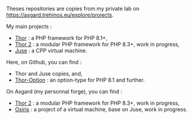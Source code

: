 Theses repositories are copies from my private lab on https://asgard.trehinos.eu/explore/projects.

My main projects :
 - [Thor](https://asgard.trehinos.eu/Trehinos/Thor) : a PHP framework for PHP 8.1+,
 - [Thor 2](https://asgard.trehinos.eu/thor2) : a modular PHP framework for PHP 8.3+, work in progress,
 - [Juse](https://asgard.trehinos.eu/Trehinos/Juse) : a CPP virtual machine.

Here, on Github, you can find :
 - Thor and Juse copies, and,
 - [Thor-Option](https://github.com/Trehinos/thor-option) : an option-type for PHP 8.1 and further.

On Asgard (my personnal forge), you can find :
 - [Thor 2](https://asgard.trehinos.eu/thor2) : a modular PHP framework for PHP 8.3+, work in progress,
 - [Osiris](https://asgard.trehinos.eu/osiris) : a project of a virtual machine, base on Juse, work in progress.
